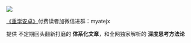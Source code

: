[![](https://images.xiaozhuanlan.com/photo/2020/96d369243fd4e517b949cb63f1de64ab.png)](https://xiaozhuanlan.com/kunminx)

[《重学安卓》](https://xiaozhuanlan.com/kunminx)付费读者加微信进群：myatejx

提供 不定期回头翻新打磨的 **体系化文章**，和全网独家解析的 **深度思考方法论**
